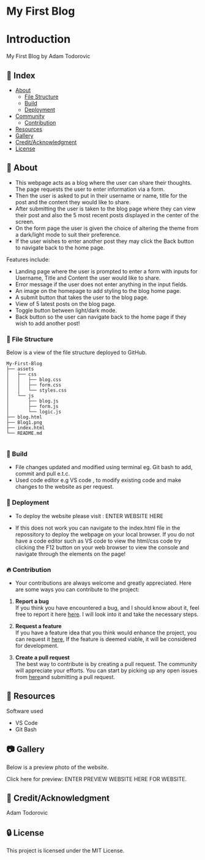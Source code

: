 # My First Blog
# Introduction
 My First Blog by Adam Todorovic


## :ledger: Index

- [About](#beginner-about)
  - [File Structure](#file_folder-file-structure)
  - [Build](#hammer-build)  
  - [Deployment](#rocket-deployment)  
- [Community](#cherry_blossom-community)
  - [Contribution](#fire-contribution)
- [Resources](#page_facing_up-resources)
- [Gallery](#camera-gallery)
- [Credit/Acknowledgment](#star2-creditacknowledgment)
- [License](#lock-license)

##  :beginner: About
- This webpage acts as a blog where the user can share their thoughts. The page requests the user to enter information via a form.
- Then the user is asked to put in their username or name, title for the post and the content they would like to share.
- After submitting the user is taken to the blog page where they can view their post and also the 5 most recent posts displayed in the center of the screen.
- On the form page the user is given the choice of altering the theme from a dark/light mode to suit their preference.
- If the user wishes to enter another post they may click the Back button to navigate back to the home page.
  

Features include:
- Landing page where the user is prompted to enter a form with inputs for Username, Title and Content the user would like to share.
- Error message if the user does not enter anything in the input fields.
- An image on the homepage to add styling to the blog home page.
- A submit button that takes the user to the blog page.
- View of 5 latest posts on the blog page.
- Toggle button between light/dark mode.
- Back button so the user can navigate back to the home page if they wish to add another post!


###  :file_folder: File Structure
Below is a view of the file structure deployed to GitHub.

```plaintext
My-First-Blog
├── assets
│   ├── css
│   │   ├── blog.css
│   │   ├── form.css
│   │   └── styles.css
│   └── js
│       ├── blog.js
│       ├── form.js
│       └── logic.js
├── blog.html
├── Blog1.png
├── index.html 
└── README.md 


```

###  :hammer: Build

- File changes updated and modified using terminal eg. Git bash to add, commit and pull e.t.c.
- Used code editor e.g VS code , to modify existing code and make changes to the website as per request.


### :rocket: Deployment

- To deploy the website please visit : ENTER WEBSITE HERE

- If this does not work you can navigate to the index.html file in the repossitory to deploy the webpage on your local browser. If you do not have a code editor such as VS code to view the html/css code try clicking the F12 button on your web browser to view the console and navigate through the elements on the page!

 ###  :fire: Contribution

 - Your contributions are always welcome and greatly appreciated. Here are some ways you can contribute to the project:

 1. **Report a bug** <br>
 If you think you have encountered a bug, and I should know about it, feel free to report it here [here](https://github.com/ProjectAdam95/My-First-Blog/issues). I will look into it and take the necessary steps.
 
 2. **Request a feature** <br>
 If you have a feature idea that you think would enhance the project, you can request it [here](https://github.com/ProjectAdam95/My-First-Blog/issues), If the feature is deemed viable, it will be considered for development. 

 3. **Create a pull request** <br>
 The best way to contribute is by creating a pull request. The community will appreciate your efforts. You can start by picking up any open issues from [here](https://github.com/ProjectAdam95/My-First-Blog/issues)and submitting a pull request.

##  :page_facing_up: Resources
Software used
- VS Code
- Git Bash

##  :camera: Gallery
Below is a preview photo of the website.

Click here for preview: ENTER PREVIEW WEBSITE HERE FOR WEBSITE.

## :star2: Credit/Acknowledgment
Adam Todorovic

##  :lock: License
This project is licensed under the MIT License.